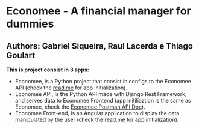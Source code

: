 # Economee - A financial manager for dummies
## Authors: Gabriel Siqueira, Raul Lacerda e Thiago Goulart

**This is project consist in 3 apps:**
- Economee, is a Python project that consist in configs to the Economee API (check the [read.me](economee/README.md) for app initialization).
- Economee API, is the Python API made with Django Rest Framework, and serves data to Economee Frontend (app initiliaztion is the same as Economee, check the [Economee Postman API Doc](https://www.postman.com/cloudy-crater-680532/workspace/economee)). 
- Economee Front-end, is an Angular application to display the data manipulated by the user (check the [read.me](economeeFrontend/README.md) for app initialization).

